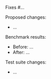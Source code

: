 Fixes #...

Proposed changes:

 - ...

Benchmark results:

 - Before: ...
 - After: ...

Test suite changes:

 - ...
